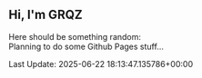 ## Hi, I'm GRQZ
Here should be something random:  
Planning to do some Github Pages stuff...


Last Update: 2025-06-22 18:13:47.135786+00:00
